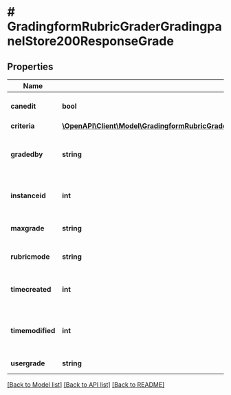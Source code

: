 # # GradingformRubricGraderGradingpanelStore200ResponseGrade

## Properties

Name | Type | Description | Notes
------------ | ------------- | ------------- | -------------
**canedit** | **bool** | Can the user edit this |
**criteria** | [**\OpenAPI\Client\Model\GradingformRubricGraderGradingpanelStore200ResponseGradeCriteriaInner[]**](GradingformRubricGraderGradingpanelStore200ResponseGradeCriteriaInner.md) |  |
**gradedby** | **string** | The assumed grader of this grading instance |
**instanceid** | **int** | The id of the current grading instance |
**maxgrade** | **string** | Max possible grade |
**rubricmode** | **string** | The mode i.e. evaluate editable |
**timecreated** | **int** | The time that the grade was created |
**timemodified** | **int** | The time that the grade was last updated |
**usergrade** | **string** | Current user grade |

[[Back to Model list]](../../README.md#models) [[Back to API list]](../../README.md#endpoints) [[Back to README]](../../README.md)
